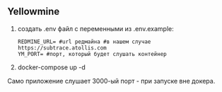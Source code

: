 ## Yellowmine

1. создать .env файл с переменными из .env.example:
    ```dotenv
    REDMINE_URL= #url редмайна #в нашем случае https://subtrace.atollis.com
    YM_PORT= #порт, который будет слушать контейнер
    ```
2. docker-compose up -d

Само приложение слушает 3000-ый порт - при запуске вне докера.
